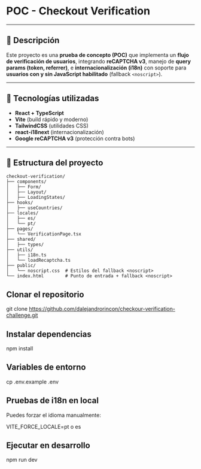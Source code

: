 # POC - Checkout Verification

---

## 📝 Descripción

Este proyecto es una **prueba de concepto (POC)** que implementa un **flujo de verificación de usuarios**, integrando **reCAPTCHA v3**, manejo de **query params (token, referrer)**, e **internacionalización (i18n)** con soporte para **usuarios con y sin JavaScript habilitado** (fallback `<noscript>`).

---

## 🚀 Tecnologías utilizadas

- **React + TypeScript**
- **Vite** (build rápido y moderno)
- **TailwindCSS** (utilidades CSS)
- **react-i18next** (internacionalización)
- **Google reCAPTCHA v3** (protección contra bots)

---

## 📂 Estructura del proyecto

```plaintext
checkout-verification/
├── components/
│   ├── Form/
│   ├── Layout/
│   ├── LoadingStates/
├── hooks/
│   ├── useCountries/
├── locales/
│   ├── es/
│   └── pt/
├── pages/
│   └── VerificationPage.tsx
├── shared/
│   ├── types/
├── utils/
│   ├── i18n.ts
│   └── loadRecaptcha.ts
├── public/
│   └── noscript.css  # Estilos del fallback <noscript>
└── index.html        # Punto de entrada + fallback <noscript>
```

## Clonar el repositorio

git clone https://github.com/dalejandrorincon/checkour-verification-challenge.git

## Instalar dependencias

npm install

## Variables de entorno

cp .env.example .env

## Pruebas de i18n en local

Puedes forzar el idioma manualmente:

VITE_FORCE_LOCALE=pt o es

## Ejecutar en desarrollo

npm run dev
